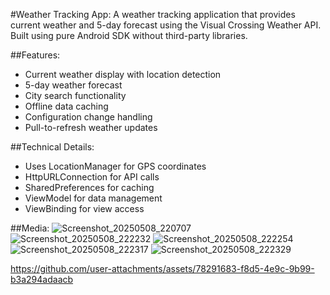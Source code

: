 #Weather Tracking App:
A weather tracking application that provides current weather and 5-day forecast
using the Visual Crossing Weather API. Built using pure Android SDK without
third-party libraries.

##Features:
- Current weather display with location detection
- 5-day weather forecast
- City search functionality
- Offline data caching
- Configuration change handling
- Pull-to-refresh weather updates

##Technical Details:
- Uses LocationManager for GPS coordinates
- HttpURLConnection for API calls
- SharedPreferences for caching
- ViewModel for data management
- ViewBinding for view access

##Media:
![Screenshot_20250508_220707](https://github.com/user-attachments/assets/96a4a2f8-6d66-44d2-85f1-1bbc754dd19e)
![Screenshot_20250508_222232](https://github.com/user-attachments/assets/e24ff5fb-98ad-4c29-9b1c-75b36fbe5ddd)
![Screenshot_20250508_222254](https://github.com/user-attachments/assets/cc3eaa2a-10c6-4f06-bd40-d47785bff319)
![Screenshot_20250508_222317](https://github.com/user-attachments/assets/29795acc-a337-4b94-bf8e-38e9dcc7e5f1)
![Screenshot_20250508_222329](https://github.com/user-attachments/assets/cce28967-affe-44fd-a8f5-6cba226af00b)


https://github.com/user-attachments/assets/78291683-f8d5-4e9c-9b99-b3a294adaacb

